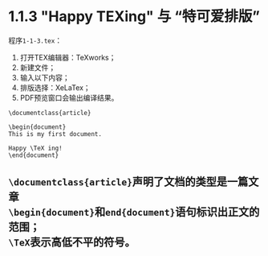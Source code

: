 # 1.1.3 "Happy TEXing" 与 “特可爱排版”
程序`1-1-3.tex`：  
1. 打开TEX编辑器：TeXworks；
2. 新建文件；
3. 输入以下内容；
4. 排版选择：XeLaTex；
5. PDF预览窗口会输出编译结果。
  
```
\documentclass{article}

\begin{document}
This is my first document.

Happy \TeX ing!
\end{document}
```
`\documentclass{article}`声明了文档的类型是一篇文章  
`\begin{document}`和`end{document}`语句标识出正文的范围；  
`\TeX`表示高低不平的符号。  
---

